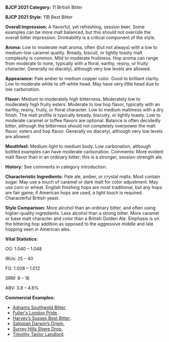 <b>BJCP 2021 Category:</b> 11 British Bitter

<b>BJCP 2021 Style:</b> 11B Best Bitter

<b>Overall Impression:</b> A flavorful, yet refreshing, session beer.
Some examples can be more malt balanced, but this should not
override the overall bitter impression. Drinkability is a critical
component of the style.

<b>Aroma:</b> Low to moderate malt aroma, often (but not always)
with a low to medium-low caramel quality. Bready, biscuit, or
lightly toasty malt complexity is common. Mild to moderate
fruitiness. Hop aroma can range from moderate to none,
typically with a floral, earthy, resiny, or fruity character.
Generally no diacetyl, although very low levels are allowed.

<b>Appearance:</b> Pale amber to medium copper color. Good to
brilliant clarity. Low to moderate white to off-white head. May
have very little head due to low carbonation.

<b>Flavor:</b> Medium to moderately high bitterness. Moderately
low to moderately high fruity esters. Moderate to low hop
flavor, typically with an earthy, resiny, fruity, or floral
character. Low to medium maltiness with a dry finish. The malt
profile is typically bready, biscuity, or lightly toasty. Low to
moderate caramel or toffee flavors are optional. Balance is
often decidedly bitter, although the bitterness should not
completely overpower the malt flavor, esters and hop flavor.
Generally no diacetyl, although very low levels are allowed.

<b>Mouthfeel:</b> Medium-light to medium body. Low carbonation,
although bottled examples can have moderate carbonation.
Comments: More evident malt flavor than in an ordinary
bitter; this is a stronger, session-strength ale.

<b>History:</b> See comments in category introduction.

<b>Characteristic Ingredients:</b> Pale ale, amber, or crystal
malts. Most contain sugar. May use a touch of caramel or dark
malt for color adjustment. May use corn or wheat. English
finishing hops are most traditional, but any hops are fair game;
if American hops are used, a light touch is required.
Characterful British yeast.

<b>Style Comparison:</b> More alcohol than an ordinary bitter,
and often using higher-quality ingredients. Less alcohol than a
strong bitter. More caramel or base malt character and color
than a British Golden Ale. Emphasis is on the bittering hop
addition as opposed to the aggressive middle and late hopping
seen in American ales.

<b>Vital Statistics:</b>

OG: 1.040 – 1.048

IBUs: 25 – 40

FG: 1.008 – 1.012

SRM: 8 – 16

ABV: 3.8 – 4.6%

<b>Commercial Examples:</b>
- [Adnams Southwold Bitter](https://untappd.com/b/adnams-southwold-bitter/89431),
- [Fuller's London Pride](https://untappd.com/b/fuller-s-griffin-brewery-london-pride/2762),
- [Harvey’s Sussex Best Bitter](https://untappd.com/b/harvey-s-brewery-sussex-best/46571),
- [Salopian Darwin’s Origin](https://untappd.com/b/salopian-brewery-darwin-s-origin/11069),
- [Surrey Hills Shere Drop](https://untappd.com/b/surrey-hills-brewery-shere-drop/298141),
- [Timothy Taylor Landlord](https://untappd.com/b/timothy-taylor-s-brewery-landlord/8676).
